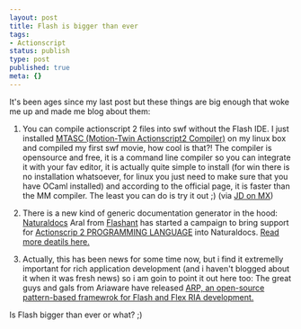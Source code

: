```yaml
---
layout: post
title: Flash is bigger than ever
tags:
- Actionscript
status: publish
type: post
published: true
meta: {}
---
```

It's been ages since my last post but these things are big enough that woke me up and made me blog about them:

1) You can compile actionscript 2 files into swf without the Flash IDE.
I just installed <a href="http://team.motion-twin.com/ncannasse/mtasc.html">MTASC (Motion-Twin Actionscript2 Compiler)</a> on my linux box and compiled my first swf movie, how cool is that?!
The compiler is opensource and free, it is a command line compiler so you can integrate it with your fav editor, it is actually quite simple to install (for win there is no installation whatsoever, for linux you just need to make sure that you have OCaml installed) and according to the official page, it is faster than the MM compiler.
The least you can do is try it out ;)
(via <a href="http://www.markme.com/jd/archives/006794.cfm">JD on MX</a>)

2) There is a new kind of generic documentation generator in the hood: <a href="http://naturaldocs.org/about.html">Naturaldocs</a>
Aral from <a href="http://www.flashant.org">Flashant</a> has started a campaign to bring support for <a href="http://www.darronschall.com/weblog/archives/000142.cfm">Actionscrip 2 PROGRAMMING LANGUAGE</a> into Naturaldocs. <a href="http://www.flashant.org/index.php?p=262&amp;more=1&amp;c=1">Read more deatils here.</a>

3) Actually, this has been news for some time now, but i find it extremelly important for rich application development (and i haven't blogged about it when it was fresh news) so i am goin to point it out here too:
The great guys and gals from Ariaware have released  <a href="http://www.ariaware.com/products/arp/">ARP, an open-source pattern-based framewrok for Flash and Flex  RIA development.</a>

Is Flash bigger than ever or what? ;)
